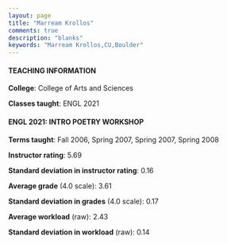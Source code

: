 ```yaml
---
layout: page
title: "Marream Krollos" 
comments: true
description: "blanks"
keywords: "Marream Krollos,CU,Boulder"
---
```

<head>
<script src="https://ajax.googleapis.com/ajax/libs/jquery/2.1.3/jquery.min.js"></script>
<script src="https://dl.dropboxusercontent.com/s/pc42nxpaw1ea4o9/highcharts.js?dl=0"></script>
<!-- <script src="../assets/js/highcharts.js"></script> -->
<style type="text/css">@font-face {
	font-family: "Bebas Neue";
	src: url(https://www.filehosting.org/file/details/544349/BebasNeue Regular.otf) format("opentype");
	}
	h1.Bebas { 
		font-family: "Bebas Neue", Verdana, Tahoma;
	}
</style>
</head>
	   
#### TEACHING INFORMATION

**College**: College of Arts and Sciences

**Classes taught**: ENGL 2021

#### ENGL 2021: INTRO POETRY WORKSHOP

**Terms taught**: Fall 2006, Spring 2007, Spring 2007, Spring 2008

**Instructor rating**: 5.69

**Standard deviation in instructor rating**: 0.16

**Average grade** (4.0 scale): 3.61

**Standard deviation in grades** (4.0 scale): 0.17

**Average workload** (raw): 2.43

**Standard deviation in workload** (raw): 0.14

